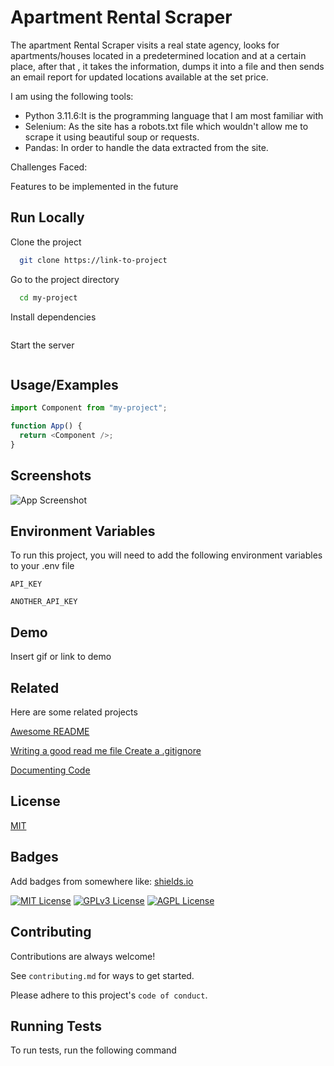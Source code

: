 # Apartment Rental Scraper

The apartment Rental Scraper visits a real state agency, looks for apartments/houses located in a predetermined location and at a certain place, after that , it takes the information, dumps it into a file and then sends an email report for updated locations available at the set price.

I am using the following tools:

- Python 3.11.6:It is the programming language that I am most familiar with
- Selenium: As the site has a robots.txt file which wouldn't allow me to scrape it using beautiful soup or requests.
- Pandas: In order to handle the data extracted from the site.

Challenges Faced:

Features to be implemented in the future

## Run Locally

Clone the project

```bash
  git clone https://link-to-project
```

Go to the project directory

```bash
  cd my-project
```

Install dependencies

```bash

```

Start the server

```bash

```

## Usage/Examples

```javascript
import Component from "my-project";

function App() {
  return <Component />;
}
```

## Screenshots

![App Screenshot](https://via.placeholder.com/468x300?text=App+Screenshot+Here)

## Environment Variables

To run this project, you will need to add the following environment variables to your .env file

`API_KEY`

`ANOTHER_API_KEY`

## Demo

Insert gif or link to demo

## Related

Here are some related projects

[Awesome README](https://github.com/matiassingers/awesome-readme)

[Writing a good read me file ](https://www.freecodecamp.org/news/how-to-write-a-good-readme-file/)
[Create a .gitignore](https://www.toptal.com/developers/gitignore/)

[Documenting Code](https://realpython.com/python-project-documentation-with-mkdocs/)

## License

[MIT](https://choosealicense.com/licenses/mit/)

## Badges

Add badges from somewhere like: [shields.io](https://shields.io/)

[![MIT License](https://img.shields.io/badge/License-MIT-green.svg)](https://choosealicense.com/licenses/mit/)
[![GPLv3 License](https://img.shields.io/badge/License-GPL%20v3-yellow.svg)](https://opensource.org/licenses/)
[![AGPL License](https://img.shields.io/badge/license-AGPL-blue.svg)](http://www.gnu.org/licenses/agpl-3.0)

## Contributing

Contributions are always welcome!

See `contributing.md` for ways to get started.

Please adhere to this project's `code of conduct`.

## Running Tests

To run tests, run the following command

```bash

```

